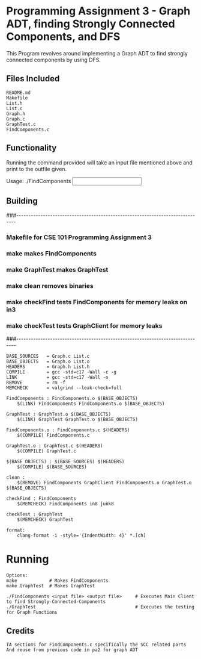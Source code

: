 # Programming Assignment 3 - Graph ADT, finding Strongly Connected Components, and DFS

This Program revolves around implementing a Graph ADT to find strongly connected components by using DFS.

## Files Included

    README.md
    Makefile
    List.h
    List.c
    Graph.h
    Graph.c
    GraphTest.c
    FindComponents.c

## Functionality

Running the command provided will take an input file mentioned above and print to the outfile given.

Usage:
    ./FindComponents <input file> <output file>

## Building

###------------------------------------------------------------------------------
###  Makefile for CSE 101 Programming Assignment 3
###
###  make                     makes FindComponents
###  make GraphTest           makes GraphTest
###  make clean               removes binaries
###  make checkFind           tests FindComponents for memory leaks on in3
###  make checkTest           tests GraphClient for memory leaks
###------------------------------------------------------------------------------

    BASE_SOURCES   = Graph.c List.c
    BASE_OBJECTS   = Graph.o List.o
    HEADERS        = Graph.h List.h
    COMPILE        = gcc -std=c17 -Wall -c -g
    LINK           = gcc -std=c17 -Wall -o
    REMOVE         = rm -f
    MEMCHECK       = valgrind --leak-check=full

    FindComponents : FindComponents.o $(BASE_OBJECTS)
        $(LINK) FindComponents FindComponents.o $(BASE_OBJECTS)

    GraphTest : GraphTest.o $(BASE_OBJECTS)
        $(LINK) GraphTest GraphTest.o $(BASE_OBJECTS)

    FindComponents.o : FindComponents.c $(HEADERS)
        $(COMPILE) FindComponents.c

    GraphTest.o : GraphTest.c $(HEADERS)
        $(COMPILE) GraphTest.c

    $(BASE_OBJECTS) : $(BASE_SOURCES) $(HEADERS)
        $(COMPILE) $(BASE_SOURCES)

    clean :
        $(REMOVE) FindComponents GraphClient FindComponents.o GraphTest.o $(BASE_OBJECTS)

    checkFind : FindComponents
        $(MEMCHECK) FindComponents in8 junk8

    checkTest : GraphTest
        $(MEMCHECK) GraphTest

    format:
        clang-format -i -style='{IndentWidth: 4}' *.[ch]

# Running
    Options:
    make            # Makes FindComponents
    make GraphTest  # Makes GraphTest

    ./FindComponents <input file> <output file>     # Executes Main Client to find Strongly-Connected-Components
    ./GraphTest                                     # Executes the testing for Graph Functions


## Credits

    TA sections for FindComponents.c specifically the SCC related parts
    And reuse from previous code in pa2 for graph ADT
